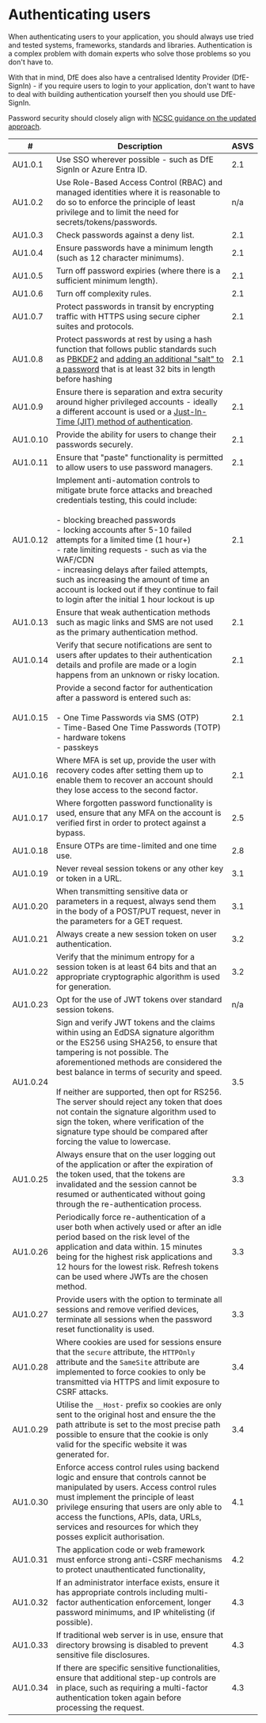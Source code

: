 # Authenticating users

When authenticating users to your application, you should always use tried and tested systems, frameworks, standards and libraries. Authentication is a complex problem with domain experts who solve those problems so you don't have to. 

With that in mind, DfE does also have a centralised Identity Provider (DfE-SignIn) - if you require users to login to your application, don't want to have to deal with building authentication yourself then you should use DfE-SignIn. 

Password security should closely align with [NCSC guidance on the updated approach](https://www.ncsc.gov.uk/collection/passwords/updating-your-approach). 


| #        | Description                                                                                                                                                                                                                                                                                                                                                                                                                                                                                                         | ASVS |
| -------- | ------------------------------------------------------------------------------------------------------------------------------------------------------------------------------------------------------------------------------------------------------------------------------------------------------------------------------------------------------------------------------------------------------------------------------------------------------------------------------------------------------------------- | ---- |
| AU1.0.1  | Use SSO wherever possible - such as DfE SignIn or Azure Entra ID.                                                                                                                                                                                                                                                                                                                                                                                                                                                   | 2.1  |
| AU1.0.2  | Use Role-Based Access Control (RBAC) and managed identities where it is reasonable to do so to enforce the principle of least privilege and to limit the need for secrets/tokens/passwords.                                                                                                                                                                                                                                                                                                                         | n/a  |
| AU1.0.3  | Check passwords against a deny list.                                                                                                                                                                                                                                                                                                                                                                                                                                                                                | 2.1  |
| AU1.0.4  | Ensure  passwords have a minimum length (such as 12 character minimums).                                                                                                                                                                                                                                                                                                                                                                                                                                            | 2.1  |
| AU1.0.5  | Turn off password expiries (where there is a sufficient minimum length).                                                                                                                                                                                                                                                                                                                                                                                                                                            | 2.1  |
| AU1.0.6  | Turn off complexity rules.                                                                                                                                                                                                                                                                                                                                                                                                                                                                                          | 2.1  |
| AU1.0.7  | Protect passwords in transit by encrypting traffic with HTTPS using secure cipher suites and protocols.                                                                                                                                                                                                                                                                                                                                                                                                             | 2.1  |
| AU1.0.8  | Protect passwords at rest by using a hash function that follows public standards such as [PBKDF2](https://en.wikipedia.org/wiki/PBKDF2) and [adding an additional "salt" to a password](https://auth0.com/blog/adding-salt-to-hashing-a-better-way-to-store-passwords/) that is at least 32 bits in length before hashing                                                                                                                                                                                           | 2.1  |
| AU1.0.9  | Ensure there is separation and extra security around higher privileged accounts - ideally a different account is used or a [Just-In-Time (JIT) method of authentication](https://www.cyberark.com/what-is/just-in-time-access/).                                                                                                                                                                                                                                                                                    | 2.1  |
| AU1.0.10 | Provide the ability for users to change their passwords securely.                                                                                                                                                                                                                                                                                                                                                                                                                                                   | 2.1  |
| AU1.0.11 | Ensure that "paste" functionality is permitted to allow users to use password managers.                                                                                                                                                                                                                                                                                                                                                                                                                             | 2.1  |
| AU1.0.12 | Implement anti-automation controls to mitigate brute force attacks and breached credentials testing, this could include:<br><br>- blocking breached passwords<br>- locking accounts after 5-10 failed attempts for a limited time (1 hour+)<br>- rate limiting requests - such as via the WAF/CDN<br>- increasing delays after failed attempts, such as increasing the amount of time an account is locked out if they continue to fail to login after the initial 1 hour lockout is up                             | 2.1  |
| AU1.0.13 | Ensure that weak authentication methods such as magic links and SMS are not used as the primary authentication method.                                                                                                                                                                                                                                                                                                                                                                                              | 2.1  |
| AU1.0.14 | Verify that secure notifications are sent to users after updates to their authentication details and profile are made or a login happens from an unknown or risky location.                                                                                                                                                                                                                                                                                                                                         | 2.1  |
| AU1.0.15 | Provide a second factor for authentication after a password is entered such as:<br><br>- One Time Passwords via SMS (OTP)<br>- Time-Based One Time Passwords (TOTP)<br>- hardware tokens<br>- passkeys                                                                                                                                                                                                                                                                                                              | 2.1  |
| AU1.0.16 | Where MFA is set up, provide the user with recovery codes after setting them up to enable them to recover an account should they lose access to the second factor.                                                                                                                                                                                                                                                                                                                                                  | 2.1  |
| AU1.0.17 | Where forgotten password functionality is used, ensure that any MFA on the account is verified first in order to protect against a bypass.                                                                                                                                                                                                                                                                                                                                                                          | 2.5  |
| AU1.0.18 | Ensure OTPs are time-limited and one time use.                                                                                                                                                                                                                                                                                                                                                                                                                                                                      | 2.8  |
| AU1.0.19 | Never reveal session tokens or any other key or token in a URL.                                                                                                                                                                                                                                                                                                                                                                                                                                                     | 3.1  |
| AU1.0.20 | When transmitting sensitive data or parameters in a request, always send them in the body of a POST/PUT request, never in the parameters for a GET request.                                                                                                                                                                                                                                                                                                                                                         | 3.1  |
| AU1.0.21 | Always create a new session token on user authentication.                                                                                                                                                                                                                                                                                                                                                                                                                                                           | 3.2  |
| AU1.0.22 | Verify that the minimum entropy for a session token is at least 64 bits and that an appropriate cryptographic algorithm is used for generation.                                                                                                                                                                                                                                                                                                                                                                     | 3.2  |
| AU1.0.23 | Opt for the use of JWT tokens over standard session tokens.                                                                                                                                                                                                                                                                                                                                                                                                                                                         | n/a  |
| AU1.0.24 | Sign and verify JWT tokens and the claims within using an EdDSA signature algorithm or the ES256 using SHA256, to ensure that tampering is not possible. The aforementioned methods are considered the best balance in terms of security and speed.<br><br>If neither are supported, then opt for RS256. The server should reject any token that does not contain the signature algorithm used to sign the token, where verification of the signature type should be compared after forcing the value to lowercase. | 3.5  |
| AU1.0.25 | Always ensure that on the user logging out of the application or after the expiration of the token used, that the tokens are invalidated and the session cannot be resumed or authenticated without going through the re-authentication process.                                                                                                                                                                                                                                                                    | 3.3  |
| AU1.0.26 | Periodically force re-authentication of a user both when actively used or after an idle period based on the risk level of the application and data within. 15 minutes being for the highest risk applications and 12 hours for the lowest risk. Refresh tokens can be used where JWTs are the chosen method.                                                                                                                                                                                                        | 3.3  |
| AU1.0.27 | Provide users with the option to terminate all sessions and remove verified devices, terminate all sessions when the password reset functionality is used.                                                                                                                                                                                                                                                                                                                                                          | 3.3  |
| AU1.0.28 | Where cookies are used for sessions ensure that the `secure` attribute, the `HTTPOnly` attribute and the `SameSite` attribute are implemented to force cookies to only be transmitted via HTTPS and limit exposure to CSRF attacks.                                                                                                                                                                                                                                                                                 | 3.4  |
| AU1.0.29 | Utilise the `__Host-` prefix so cookies are only sent to the original host and ensure the the path attribute is set to the most precise path possible to ensure that the cookie is only valid for the specific website it was generated for.                                                                                                                                                                                                                                                                        | 3.4  |
| AU1.0.30 | Enforce access control rules using backend logic and ensure that controls cannot be manipulated by users. Access control rules must implement the principle of least privilege ensuring that users are only able to access the functions, APIs, data, URLs, services and resources for which they posses explicit authorisation.                                                                                                                                                                                    | 4.1  |
| AU1.0.31 | The application code or web framework must enforce strong anti-CSRF mechanisms to protect unauthenticated functionality,                                                                                                                                                                                                                                                                                                                                                                                            | 4.2  |
| AU1.0.32 | If an administrator interface exists, ensure it has appropriate controls including multi-factor authentication enforcement, longer password minimums, and IP whitelisting (if possible).                                                                                                                                                                                                                                                                                                                            | 4.3  |
| AU1.0.33 | If traditional web server is in use, ensure that directory browsing is disabled to prevent sensitive file disclosures.                                                                                                                                                                                                                                                                                                                                                                                              | 4.3  |
| AU1.0.34 | If there are specific sensitive functionalities, ensure that additional step-up controls are in place, such as requiring a multi-factor authentication token again before processing the request.                                                                                                                                                                                                                                                                                                                   | 4.3  |
